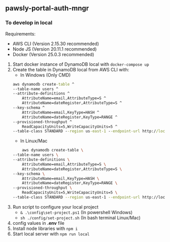 ## pawsly-portal-auth-mngr

### To develop in local

Requirements:
- AWS CLI (Version 2.15.30 recommended)
- Node JS (Version 20.11.1 recommended)
- Docker (Version 25.0.3 recommended)

1. Start docker instance of DynamoDB local with `docker-compose up`
2. Create the table in DynamoDB local from AWS CLI with:
    - In Windows (Only CMD)
    ```cmd
    aws dynamodb create-table ^
    --table-name users ^
    --attribute-definitions ^
        AttributeName=email,AttributeType=S ^
        AttributeName=dateRegister,AttributeType=S ^
    --key-schema ^
        AttributeName=email,KeyType=HASH ^
        AttributeName=dateRegister,KeyType=RANGE ^
    --provisioned-throughput ^
        ReadCapacityUnits=5,WriteCapacityUnits=5 ^
    --table-class STANDARD --region us-east-1 --endpoint-url http://localhost:8000
    ```
    - In Linux/Mac
    ```bash
        aws dynamodb create-table \
    --table-name users \
    --attribute-definitions \
        AttributeName=email,AttributeType=S \
        AttributeName=dateRegister,AttributeType=S \
    --key-schema \
        AttributeName=email,KeyType=HASH \
        AttributeName=dateRegister,KeyType=RANGE \
    --provisioned-throughput \
        ReadCapacityUnits=5,WriteCapacityUnits=5 \
    --table-class STANDARD --region us-east-1 --endpoint-url http://localhost:8000
    ```
3. Run script to configure your local project
    - `& .\config\set-project.ps1` (In powershell Windows)
    - `sh ./config/set-project.sh` (In bash terminal Linux/Mac)
4. config values in **.env** file
4. Install node libraries with `npm i`
5. Start local server with `npm run local`

